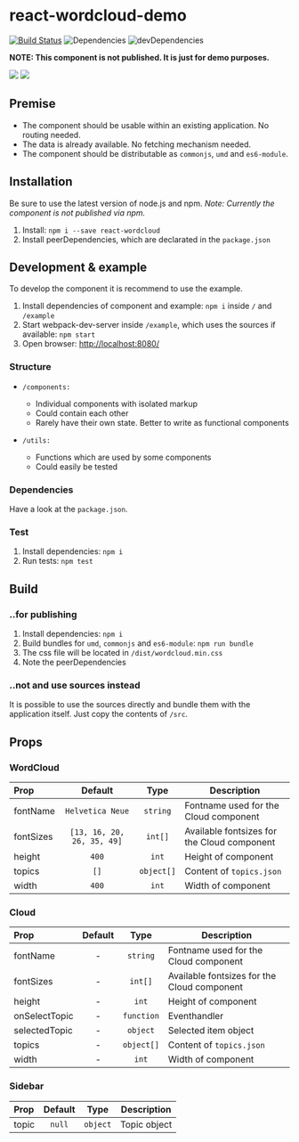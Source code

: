 # react-wordcloud-demo

[![Build Status](https://travis-ci.com/Purii/react-wordcloud-demo.svg?token=qdXLSA5Q7qrhqsnmh1sw&branch=master)](https://travis-ci.com/Purii/react-wordcloud-demo)
![Dependencies](https://img.shields.io/david/purii/react-wordcloud-demo.svg?style=flat)
![devDependencies](https://img.shields.io/david/dev/purii/react-wordcloud-demo.svg?style=flat)

**NOTE: This component is not published. It is just for demo purposes.**

![](https://raw.github.com/Purii/react-wordcloud-demo/master/assets/initialState.png)
![](https://raw.github.com/Purii/react-wordcloud-demo/master/assets/selectedState.png)

## Premise
* The component should be usable within an existing application. No routing needed.
* The data is already available. No fetching mechanism needed.
* The component should be distributable as `commonjs`, `umd` and `es6-module`.

## Installation
Be sure to use the latest version of node.js and npm.
*Note: Currently the component is not published via npm.*

1. Install: `npm i --save react-wordcloud`
1. Install peerDependencies, which are declarated in the `package.json`

## Development & example
To develop the component it is recommend to use the example.

1. Install dependencies of component and example: `npm i` inside `/` and `/example`
1. Start webpack-dev-server inside `/example`, which uses the sources if available: `npm start`
1. Open browser: [http://localhost:8080/](http://localhost:8080/)

### Structure
* `/components:`
  * Individual components with isolated markup
  * Could contain each other
  * Rarely have their own state. Better to write as functional components

* `/utils:`
  * Functions which are used by some components
  * Could easily be tested

### Dependencies
Have a look at the `package.json`.

### Test
1. Install dependencies: `npm i`
1. Run tests: `npm test`

## Build
### ..for publishing
1. Install dependencies: `npm i`
1. Build bundles for `umd`, `commonjs` and `es6-module`: `npm run bundle`
1. The css file will be located in `/dist/wordcloud.min.css`
1. Note the peerDependencies

### ..not and use sources instead
It is possible to use the sources directly and bundle them with the application itself. Just copy the contents of `/src`.


## Props

### WordCloud
| Prop  | Default | Type | Description |
| :------------ | :---------------:| :---------------:| ---------------|
| fontName | `Helvetica Neue` | `string` | Fontname used for the Cloud component |
| fontSizes | `[13, 16, 20, 26, 35, 49]` | `int[]` | Available fontsizes for the Cloud component |
| height | `400` | `int` | Height of component |
| topics | `[]` | `object[]` | Content of `topics.json` |
| width | `400` | `int` | Width of component |


### Cloud
| Prop  | Default | Type | Description |
| :------------ | :---------------:| :---------------:| ---------------|
| fontName | - | `string` | Fontname used for the Cloud component |
| fontSizes | - | `int[]` | Available fontsizes for the Cloud component |
| height | - | `int` | Height of component |
| onSelectTopic | - | `function` | Eventhandler |
| selectedTopic | - | `object` | Selected item object |
| topics | - | `object[]` | Content of `topics.json` |
| width | - | `int` | Width of component |



### Sidebar
| Prop  | Default | Type | Description |
| :------------ | :---------------:| :---------------:| ---------------|
| topic | `null` | `object` | Topic object |
